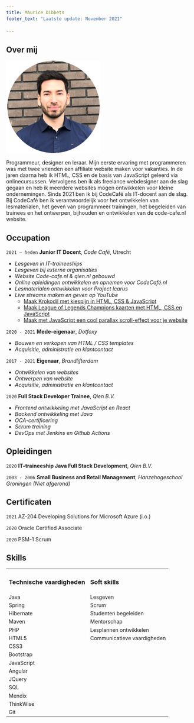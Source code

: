 ```yaml
---
title: Maurice Dibbets 
footer_text: "Laatste update: November 2021"

---
```

## Over mij 

<img class="profile-picture" src="maurice.png">

Programmeur, designer en leraar. Mijn eerste ervaring met programmeren was met twee vrienden een affiliate website maken voor vakanties. In de jaren daarna heb ik HTML, CSS en de basis van JavaScript geleerd via onlinecursussen. Vervolgens ben ik als freelance webdesigner aan de slag gegaan en heb ik meerdere websites mogen ontwikkelen voor kleine ondernemingen. Sinds 2021 ben ik bij CodeCafé als IT-docent aan de slag. Bij CodeCafé ben ik verantwoordelijk voor het ontwikkelen van lesmaterialen, het geven van programmeer trainingen, het begeleiden van trainees en het ontwerpen, bijhouden en ontwikkelen van de code-cafe.nl website.

## Occupation
`2021 – heden`
**Junior IT Docent**, *Code Café*, Utrecht

- *Lesgeven in IT-traineeships*  
- *Lesgeven bij externe organisaties*
- *Website Code-cafe.nl & qien.nl gebouwd* 
- *Online opleidingen ontwikkelen en opnemen voor CodeCafé.nl*
- *Lesmaterialen ontwikkelen voor Project Icarus*
- *Live streams maken en geven op YouTube*
    - [Maak Krokodil met kiespijn in HTML, CSS & JavaScript](https://www.youtube.com/watch?v=H-v3hFWH094) 
    - [Maak League of Legends Champions kaarten met HTML, CSS en JavaScript](https://www.youtube.com/watch?v=_1i0-7CQbUs)
    - [Maak met JavaScript een cool parallax scroll-effect voor je website](https://www.youtube.com/watch?v=mYYbkVST7fg)
    
`2020 - 2021`
**Mede-eigenaar**, *Dotfoxy*

- *Bouwen en verkopen van HTML / CSS templates* 
- *Acquisitie, administratie en klantcontact*

`2017 - 2021`
**Eigenaar**, *Brandlifterdam*

- *Ontwikkelen van websites* 
- *Ontwerpen van website* 
- *Acquisitie, administratie en klantcontact*

`2020`
**Full Stack Developer Trainee**, *Qien B.V.*

- *Frontend ontwikkeling met JavaScript en React*
- *Backend ontwikkeling met Java*
- *OCA-certificering*
- *Scrum training*
- *DevOps met Jenkins en Github Actions*

## Opleidingen

`2020`
**IT-traineeship Java Full Stack Development**, *Qien B.V.*

`2003 - 2006`
**Small Business and Retail Management**, *Hanzehogeschool Groningen (Niet afgerond)* 

## Certificaten 

`2021` 
AZ-204 Developing Solutions for Microsoft Azure (i.o.)

`2020`
Oracle Certified Associate

`2020`
PSM-1 Scrum

## Skills
<table>
 <tr>
  <td><h3>Technische vaardigheden</h3></td>
  <td><h3>Soft skills</h3></td>
 </tr>
 <tr>
    <td>Java</td>
    <td>Lesgeven</td>
 </tr>
  <tr>
    <td>Spring</td>
    <td>Scrum</td>
 </tr>
  <tr>
    <td>Hibernate</td>
    <td>Studenten begeleiden</td>
 </tr>
  <tr>
    <td>Maven</td>
    <td>Mentorschap</td>
 </tr>
  <tr>
    <td>PHP</td>
    <td>Lesplannen ontwikkelen</td>
 </tr>
   <tr>
    <td>HTML5</td>
    <td>Communicatieve vaardigheden</td>
 </tr>
   <tr>
    <td>CSS3</td>
    <td></td>
 </tr>
   <tr>
    <td>Bootstrap</td>
    <td></td>
 </tr>
   <tr>
    <td>JavaScript</td>
    <td></td>
 </tr>
   <tr>
    <td>Angular</td>
    <td></td>
 </tr>
   <tr>
    <td>JQuery</td>
    <td></td>
 </tr>
   <tr>
    <td>SQL</td>
    <td></td>
 </tr>
   <tr>
    <td>Mendix</td>
    <td></td>
 </tr>
   <tr>
    <td>ThinkWise</td>
    <td></td>
 </tr>
   <tr>
    <td>Git</td>
    <td></td>
 </tr>
</table>


